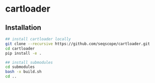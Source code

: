# cartloader

## Installation

```bash
## install cartloader locally
git clone --recursive https://github.com/seqscope/cartloader.git
cd cartloader
pip install -e .

## install submodules
cd submodules
bash -x build.sh
cd ..
```
